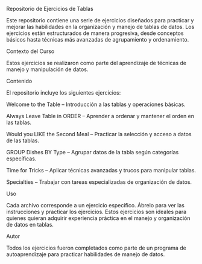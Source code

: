 Repositorio de Ejercicios de Tablas

Este repositorio contiene una serie de ejercicios diseñados para practicar y mejorar las habilidades en la organización y manejo de tablas de datos. Los ejercicios están estructurados de manera progresiva, desde conceptos básicos hasta técnicas más avanzadas de agrupamiento y ordenamiento.

Contexto del Curso

Estos ejercicios se realizaron como parte del aprendizaje de técnicas de manejo y manipulación de datos.

Contenido

El repositorio incluye los siguientes ejercicios:

Welcome to the Table – Introducción a las tablas y operaciones básicas.

Always Leave Table in ORDER – Aprender a ordenar y mantener el orden en las tablas.

Would you LIKE the Second Meal – Practicar la selección y acceso a datos de las tablas.

GROUP Dishes BY Type – Agrupar datos de la tabla según categorías específicas.

Time for Tricks – Aplicar técnicas avanzadas y trucos para manipular tablas.

Specialties – Trabajar con tareas especializadas de organización de datos.

Uso

Cada archivo corresponde a un ejercicio específico. Ábrelo para ver las instrucciones y practicar los ejercicios. Estos ejercicios son ideales para quienes quieran adquirir experiencia práctica en el manejo y organización de datos en tablas.

Autor

Todos los ejercicios fueron completados como parte de un programa de autoaprendizaje para practicar habilidades de manejo de datos.

